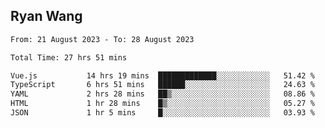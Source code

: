 ## Ryan Wang

<!--START_SECTION:waka-->

```txt
From: 21 August 2023 - To: 28 August 2023

Total Time: 27 hrs 51 mins

Vue.js           14 hrs 19 mins  █████████████░░░░░░░░░░░░   51.42 %
TypeScript       6 hrs 51 mins   ██████░░░░░░░░░░░░░░░░░░░   24.63 %
YAML             2 hrs 28 mins   ██▒░░░░░░░░░░░░░░░░░░░░░░   08.86 %
HTML             1 hr 28 mins    █▒░░░░░░░░░░░░░░░░░░░░░░░   05.27 %
JSON             1 hr 5 mins     █░░░░░░░░░░░░░░░░░░░░░░░░   03.93 %
```

<!--END_SECTION:waka-->
